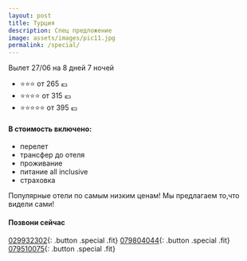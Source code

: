 ```yaml
---
layout: post
title: Турция
description: Спец предложение
image: assets/images/pic11.jpg
permalink: /special/
---
```


Вылет 27/06 на 8 дней 7 ночей

- :star::star::star: от 265 :euro:
- :star::star::star::star: от 315 :euro:
- :star::star::star::star::star: от 395 :euro:

#### В стоимость включено:

- перелет
- трансфер до отеля
- проживание
- питание all inclusive
- страховка

Популярные отели по самым низким ценам!
Мы предлагаем то,что видели сами!

#### Позвони сейчас
[029932302](tel:+37329932302){: .button .special .fit}
[079804044](tel:+37379804044){: .button .special .fit}
[079510075](tel:+079510075){: .button .special .fit}
